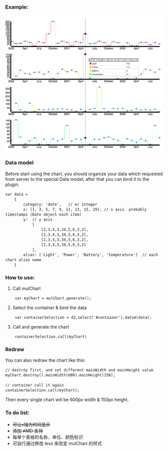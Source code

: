 ### Example:

![example](mulChart_example.png)

### Data model

Before start using the chart, you should organize your data which requested from server to the special Data model, after that you can bind it to the plugin.
	
	var data =
    	{
        	category: 'date',   // or integer
        	x: [1, 3, 5, 7, 9, 11, 13, 15, 29], // x axis. probably timestamps (Date object each item)
        	y: 	// y axis
            	[
                	[2,3,4,3,34,5,6,3,2],
                	[2,3,4,3,34,5,6,3,2],
	                [2,3,4,3,34,5,6,3,2],
    	            [2,3,4,3,34,5,6,3,2]
        	    ],
	        alias: ['Light', 'Power', 'Battery', 'temperature']  // each chart alias name
    	}

### How to use:

1. Call mulChart

		var myChart = mulChart.generate();
		
2. Select the container & bind the data

		var containerSelection = d3.select('#container').datum(data);
		
3. Call and generate the chart

		containerSelection.call(myChart)
		
		
### Redraw

You can also redraw the chart like this:

	// destroy first, and set different mainWidth and mainHeight value
	myChart.destroy().mainWidth(600).mainHeight(150);
	
	// container call it again
	containerSelection.call(myChart);
		
Then every single chart will be 600px width & 150px height.		

### To do list:

*	<del>可让x轴为时间显示</del>
*   <del>添加 AMD 支持</del>
*	每单个表格的名称、单位、颜色标识
*	可自行通过修改 less 来改变 mulChart 的样式
